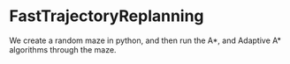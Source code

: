 # FastTrajectoryReplanning
We create a random maze in python, and then run the A*, and Adaptive A* algorithms through the maze.
